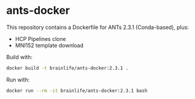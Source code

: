 # ants-docker

This repository contains a Dockerfile for ANTs 2.3.1 (Conda-based), plus:
- HCP Pipelines clone
- MNI152 template download

Build with:
```bash
docker build -t brainlife/ants-docker:2.3.1 .
```

Run with:
```bash
docker run --rm -it brainlife/ants-docker:2.3.1 bash
```
